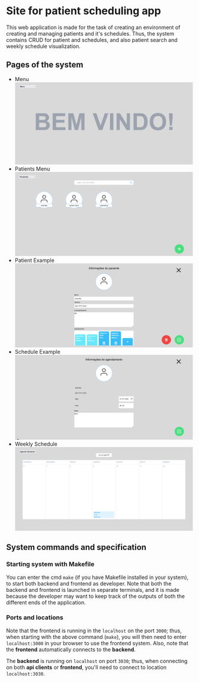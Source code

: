 # Site for patient scheduling app

This web application is made for the task of creating an environment of creating and managing patients and it's schedules. Thus, the system contains CRUD for patient and schedules, and also patient search and weekly schedule visualization.

## Pages of the system

- Menu
  ![menu page](./images/menu-1.png)
- Patients Menu
  ![patients menu](./images/patients-1.png)
- Patient Example
  ![patient hello kitty](./images/patient-hello-kitty.png)
- Schedule Example
  ![patient hello kitty schedule](./images/patient-hello-kitty-schedule.png)
- Weekly Schedule
  ![weekly schedule](./images/patient-hello-kitty-schedule-weekly.png)

## System commands and specification

### Starting system with Makefile

You can enter the cmd `make` (if you have Makefile installed in your system), to start both backend and frontend as developer. Note that both the backend and frontend is launched in separate terminals, and it is made because the developer may want to keep track of the outputs of both the different ends of the application.

### Ports and locations

Note that the frontend is running in the `localhost` on the port `3000`; thus, when starting with the above command (`make`), you will then need to enter `localhost:3000` in your browser to use the frontend system. Also, note that the **frontend** automatically connects to the **backend**.

The **backend** is running on `localhost` on port `3030`; thus, when connecting on both **api clients** or **frontend**, you'll need to connect to location `localhost:3030`.
